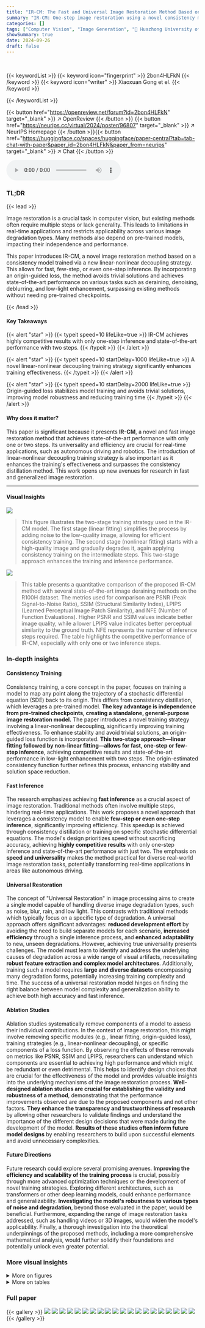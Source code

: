 ```yaml
---
title: "IR-CM: The Fast and Universal Image Restoration Method Based on Consistency Model"
summary: "IR-CM: One-step image restoration using a novel consistency model for fast and universal performance."
categories: []
tags: ["Computer Vision", "Image Generation", "🏢 Huazhong University of Science and Technology",]
showSummary: true
date: 2024-09-26
draft: false
---
```


<br>

{{< keywordList >}}
{{< keyword icon="fingerprint" >}} 2bon4HLFkN {{< /keyword >}}
{{< keyword icon="writer" >}} Xiaoxuan Gong et el. {{< /keyword >}}
 
{{< /keywordList >}}

{{< button href="https://openreview.net/forum?id=2bon4HLFkN" target="_blank" >}}
↗ OpenReview
{{< /button >}}
{{< button href="https://neurips.cc/virtual/2024/poster/96807" target="_blank" >}}
↗ NeurIPS Homepage
{{< /button >}}{{< button href="https://huggingface.co/spaces/huggingface/paper-central?tab=tab-chat-with-paper&paper_id=2bon4HLFkN&paper_from=neurips" target="_blank" >}}
↗ Chat
{{< /button >}}



<audio controls>
    <source src="https://ai-paper-reviewer.com/2bon4HLFkN/podcast.wav" type="audio/wav">
    Your browser does not support the audio element.
</audio>


### TL;DR


{{< lead >}}

Image restoration is a crucial task in computer vision, but existing methods often require multiple steps or lack generality.  This leads to limitations in real-time applications and restricts applicability across various image degradation types.  Many methods also depend on pre-trained models, impacting their independence and performance.



This paper introduces IR-CM, a novel image restoration method based on a consistency model trained via a new linear-nonlinear decoupling strategy.  This allows for fast, few-step, or even one-step inference. By incorporating an origin-guided loss, the method avoids trivial solutions and achieves state-of-the-art performance on various tasks such as deraining, denoising, deblurring, and low-light enhancement, surpassing existing methods without needing pre-trained checkpoints.

{{< /lead >}}


#### Key Takeaways

{{< alert "star" >}}
{{< typeit speed=10 lifeLike=true >}} IR-CM achieves highly competitive results with only one-step inference and state-of-the-art performance with two steps. {{< /typeit >}}
{{< /alert >}}

{{< alert "star" >}}
{{< typeit speed=10 startDelay=1000 lifeLike=true >}} A novel linear-nonlinear decoupling training strategy significantly enhances training effectiveness. {{< /typeit >}}
{{< /alert >}}

{{< alert "star" >}}
{{< typeit speed=10 startDelay=2000 lifeLike=true >}} Origin-guided loss stabilizes model training and avoids trivial solutions, improving model robustness and reducing training time {{< /typeit >}}
{{< /alert >}}

#### Why does it matter?
This paper is significant because it presents **IR-CM**, a novel and fast image restoration method that achieves state-of-the-art performance with only one or two steps.  Its universality and efficiency are crucial for real-time applications, such as autonomous driving and robotics. The introduction of linear-nonlinear decoupling training strategy is also important as it enhances the training's effectiveness and surpasses the consistency distillation method. This work opens up new avenues for research in fast and generalized image restoration.

------
#### Visual Insights



![](https://ai-paper-reviewer.com/2bon4HLFkN/figures_4_1.jpg)

> This figure illustrates the two-stage training strategy used in the IR-CM model.  The first stage (linear fitting) simplifies the process by adding noise to the low-quality image, allowing for efficient consistency training. The second stage (nonlinear fitting) starts with a high-quality image and gradually degrades it, again applying consistency training on the intermediate steps. This two-stage approach enhances the training and inference performance.





![](https://ai-paper-reviewer.com/2bon4HLFkN/tables_6_1.jpg)

> This table presents a quantitative comparison of the proposed IR-CM method with several state-of-the-art image deraining methods on the R100H dataset.  The metrics used for comparison are PSNR (Peak Signal-to-Noise Ratio), SSIM (Structural Similarity Index), LPIPS (Learned Perceptual Image Patch Similarity), and NFE (Number of Function Evaluations).  Higher PSNR and SSIM values indicate better image quality, while a lower LPIPS value indicates better perceptual similarity to the ground truth.  NFE represents the number of inference steps required.  The table highlights the competitive performance of IR-CM, especially with only one or two inference steps.





### In-depth insights


#### Consistency Training
Consistency training, a core concept in the paper, focuses on training a model to map any point along the trajectory of a stochastic differential equation (SDE) back to its origin.  This differs from consistency distillation, which leverages a pre-trained model. **The key advantage is independence from pre-trained checkpoints, creating a standalone, general-purpose image restoration model.** The paper introduces a novel training strategy involving a linear-nonlinear decoupling, significantly improving training effectiveness. To enhance stability and avoid trivial solutions, an origin-guided loss function is incorporated.  **This two-stage approach—linear fitting followed by non-linear fitting—allows for fast, one-step or few-step inference**, achieving competitive results and state-of-the-art performance in low-light enhancement with two steps.  The origin-estimated consistency function further refines this process, enhancing stability and solution space reduction.

#### Fast Inference
The research emphasizes achieving **fast inference** as a crucial aspect of image restoration.  Traditional methods often involve multiple steps, hindering real-time applications. This work proposes a novel approach that leverages a consistency model to enable **few-step or even one-step inference**, significantly improving efficiency. This speedup is achieved through consistency distillation or training on specific stochastic differential equations.  The model's design prioritizes speed without sacrificing accuracy, achieving **highly competitive results** with only one-step inference and state-of-the-art performance with just two.  The emphasis on **speed and universality** makes the method practical for diverse real-world image restoration tasks, potentially transforming real-time applications in areas like autonomous driving.

#### Universal Restoration
The concept of "Universal Restoration" in image processing aims to create a single model capable of handling diverse image degradation types, such as noise, blur, rain, and low light.  This contrasts with traditional methods which typically focus on a specific type of degradation.  A universal approach offers significant advantages: **reduced development effort** by avoiding the need to build separate models for each scenario, **increased efficiency** through a single inference process, and **enhanced adaptability** to new, unseen degradations.  However, achieving true universality presents challenges.  The model must learn to identify and address the underlying causes of degradation across a wide range of visual artifacts, necessitating **robust feature extraction and complex model architectures**.  Additionally, training such a model requires **large and diverse datasets** encompassing many degradation forms, potentially increasing training complexity and time.  The success of a universal restoration model hinges on finding the right balance between model complexity and generalization ability to achieve both high accuracy and fast inference.

#### Ablation Studies
Ablation studies systematically remove components of a model to assess their individual contributions.  In the context of image restoration, this might involve removing specific modules (e.g., linear fitting, origin-guided loss), training strategies (e.g., linear-nonlinear decoupling), or specific components of a loss function. By observing the effects of these removals on metrics like PSNR, SSIM and LPIPS, researchers can understand which components are essential to achieving high performance and which might be redundant or even detrimental. This helps to identify design choices that are crucial for the effectiveness of the model and provides valuable insights into the underlying mechanisms of the image restoration process.  **Well-designed ablation studies are crucial for establishing the validity and robustness of a method**, demonstrating that the performance improvements observed are due to the proposed components and not other factors.  **They enhance the transparency and trustworthiness of research** by allowing other researchers to validate findings and understand the importance of the different design decisions that were made during the development of the model.  **Results of these studies often inform future model designs** by enabling researchers to build upon successful elements and avoid unnecessary complexities.

#### Future Directions
Future research could explore several promising avenues. **Improving the efficiency and scalability of the training process** is crucial, possibly through more advanced optimization techniques or the development of novel training strategies.  Exploring different architectures, such as transformers or other deep learning models, could enhance performance and generalizability.  **Investigating the model's robustness to various types of noise and degradation**, beyond those evaluated in the paper, would be beneficial.  Furthermore, expanding the range of image restoration tasks addressed, such as handling videos or 3D images, would widen the model's applicability. Finally, a thorough investigation into the theoretical underpinnings of the proposed methods, including a more comprehensive mathematical analysis, would further solidify their foundations and potentially unlock even greater potential.


### More visual insights

<details>
<summary>More on figures
</summary>


![](https://ai-paper-reviewer.com/2bon4HLFkN/figures_5_1.jpg)

> This figure illustrates the two-stage training strategy used in the IR-CM model.  Stage one uses a simplified noise addition process for training, while stage two uses the full SDE process.  The figure visually represents the data flow and transformations at each stage of the training process.


![](https://ai-paper-reviewer.com/2bon4HLFkN/figures_5_2.jpg)

> This figure illustrates the two-stage training strategy used in the IR-CM model.  Stage one simplifies the forward stochastic differential equation (SDE) to a noise addition process, enabling consistency training. Stage two uses the high-quality image as a starting point, gradually degrading it to low-quality with consistency training applied at each step. This two-stage approach improves training effectiveness.


![](https://ai-paper-reviewer.com/2bon4HLFkN/figures_6_1.jpg)

> This figure shows a qualitative comparison of image deraining results from different methods on the R100L and R100H datasets.  The top row displays results for the R100L dataset, while the bottom row displays results for the R100H dataset. Each column represents a different image deraining method: input (original rainy image), JORDER, MAXIM, PReNet, Restormer, IR-SDE, the proposed method (Ours), and ground truth (GT). The figure demonstrates the visual quality differences in the deraining results obtained by each approach.


![](https://ai-paper-reviewer.com/2bon4HLFkN/figures_6_2.jpg)

> This figure shows a qualitative comparison of image deraining results on the Raindrop dataset. It compares the performance of three methods: Transweather, MAXIM, and the proposed method (Ours) against the ground truth (GT). The input images show various scenes with rain streaks.  Each column displays the results for a particular image, showing the input image followed by the results from the three compared methods and the ground truth. The figure visually demonstrates the effectiveness of the proposed method in removing rain streaks and restoring image clarity.


![](https://ai-paper-reviewer.com/2bon4HLFkN/figures_8_1.jpg)

> This figure shows a qualitative comparison of different image deblurring methods on the GoPro dataset.  The 'input' column shows the blurry images. Subsequent columns display the results of DeepDeblur, DBGAN, DeblurGANv2, MAXIM, IR-SDE, and the proposed method ('Ours'). The final column displays the ground truth ('GT'). This visual comparison helps illustrate the relative performance of each method in terms of deblurring quality.


![](https://ai-paper-reviewer.com/2bon4HLFkN/figures_8_2.jpg)

> This figure displays the qualitative comparison results of different low-light image enhancement methods on the LOLv2 dataset.  It shows input low-light images alongside the results produced by DiffLL, GlobalDiff, Retinexformer, LLFlow, IR-SDE, the proposed IR-CM method, and the ground truth (GT) images.  The visual comparison allows for a qualitative assessment of the effectiveness of each method in enhancing low-light images.


![](https://ai-paper-reviewer.com/2bon4HLFkN/figures_15_1.jpg)

> This figure shows the visual results of the proposed method with different sampling steps (1-step, 2-step, 3-step, 4-step) on low-light image enhancement task.  It demonstrates the improvement in image quality with increased sampling steps, comparing against the ground truth (GT) images. The input images are very dark, highlighting the effectiveness of the method in enhancing the details and brightness.


![](https://ai-paper-reviewer.com/2bon4HLFkN/figures_15_2.jpg)

> This figure shows a qualitative comparison of image deraining results from different methods on the R100L and R100H datasets. Each row represents a different image, and the columns show the input image, the results of the JORDER, MAXIM, PReNet, Restormer, IR-SDE methods, the proposed method (Ours), and the ground truth (GT).  The figure highlights the visual improvements achieved by the proposed method compared to existing state-of-the-art deraining techniques.  Additional results are available in Appendix D.


![](https://ai-paper-reviewer.com/2bon4HLFkN/figures_16_1.jpg)

> This figure shows a qualitative comparison of different image deraining methods on two datasets: R100L and R100H.  The top row displays results on the R100L dataset, and the bottom row shows results on the R100H dataset. Each column represents a different method (JORDER, MAXIM, PReNet, Restormer, IR-SDE, Ours, Ground Truth). The figure demonstrates the visual quality of image deraining produced by each method.


![](https://ai-paper-reviewer.com/2bon4HLFkN/figures_16_2.jpg)

> This figure shows a qualitative comparison of different image deblurring methods on the GoPro dataset.  The input blurry images are shown alongside the results from DeepDeblur, DBGAN, DeblurGANv2, MAXIM, IR-SDE, and the proposed IR-CM method.  The ground truth (GT) deblurred images are also included for reference. The figure demonstrates the visual quality of the deblurred images produced by each method.


![](https://ai-paper-reviewer.com/2bon4HLFkN/figures_17_1.jpg)

> This figure displays visual comparisons of image denoising results using the proposed IR-CM method and the baseline IR-SDE model. The results are shown for various images with different noise levels, demonstrating the effectiveness of the proposed method in reducing noise while preserving image details. The McMaster dataset, with sigma = 25 noise level, is used as the test set for this comparison. Each row shows an input image with added noise, the results of the IR-SDE method, the results of the proposed IR-CM method, and the ground truth image, respectively.


![](https://ai-paper-reviewer.com/2bon4HLFkN/figures_17_2.jpg)

> This figure shows a qualitative comparison of different low-light image enhancement methods on the LOLv2 dataset. The methods compared include DiffLL, GlobalDiff, Retinexformer, LLFlow, IR-SDE, and the proposed method, IR-CM. The input low-light images are shown in the first column, and the enhanced images produced by each method are shown in the subsequent columns. The ground truth images are shown in the last column. This allows for visual comparison of the relative effectiveness of each method in enhancing low-light images.


</details>




<details>
<summary>More on tables
</summary>


![](https://ai-paper-reviewer.com/2bon4HLFkN/tables_6_2.jpg)
> This table presents a quantitative comparison of the proposed IR-CM method with several state-of-the-art image deraining methods on the R100L dataset.  The metrics used for comparison are PSNR (Peak Signal-to-Noise Ratio), SSIM (Structural Similarity Index), LPIPS (Learned Perceptual Image Patch Similarity), and NFE (Number of Function Evaluations).  The table shows that IR-CM achieves competitive results, particularly with two-step inference, demonstrating its effectiveness in image deraining.

![](https://ai-paper-reviewer.com/2bon4HLFkN/tables_7_1.jpg)
> This table presents a quantitative comparison of the proposed IR-CM model's performance on the Raindrop dataset against several state-of-the-art image deraining methods.  The metrics used are PSNR, SSIM, LPIPS and NFE (Number of Function Evaluations).  Higher PSNR and SSIM values indicate better performance, while a lower LPIPS value signifies improved perceptual quality. The table highlights the superior performance of the IR-CM method, especially with two-step inference, as indicated by bold underlined values.

![](https://ai-paper-reviewer.com/2bon4HLFkN/tables_7_2.jpg)
> This table compares the performance of the proposed IR-CM method against several state-of-the-art image deblurring methods on the GoPro dataset.  The metrics used for comparison are PSNR, SSIM, LPIPS, and NFE (Number of Function Evaluations).  The table shows that IR-CM achieves competitive results, particularly excelling in perceptual quality (LPIPS).  The bold underlining highlights the best performance for each metric.

![](https://ai-paper-reviewer.com/2bon4HLFkN/tables_8_1.jpg)
> This table presents a quantitative comparison of the proposed IR-CM model with several state-of-the-art low-light image enhancement methods on the LOLv2 dataset.  The metrics used for comparison include PSNR (higher is better), SSIM (higher is better), and LPIPS (lower is better), representing image quality, structural similarity, and perceptual similarity respectively.  NFE represents the number of function evaluations, indicating computational cost. The table shows that the IR-CM method, especially with two-step inference, achieves superior performance compared to other methods.

![](https://ai-paper-reviewer.com/2bon4HLFkN/tables_8_2.jpg)
> This table presents the results of ablation experiments conducted on the LOLv2 dataset to evaluate the impact of each component of the proposed IR-CM model. The components evaluated are the Origin-estimated Consistency Function (OECF), the Origin-guided Loss (OGL), and the Linear-Nonlinear Decoupling Training (LLDT) strategy.  The metrics used to evaluate the model performance are PSNR, SSIM, and LPIPS.

![](https://ai-paper-reviewer.com/2bon4HLFkN/tables_9_1.jpg)
> This table compares the inference time of the proposed IR-CM model with other state-of-the-art (SOTA) methods for three different image resolutions (256x256, 600x400, and 1280x720).  It shows that the IR-CM model significantly reduces inference time compared to the baseline IR-SDE, especially for larger images, while maintaining competitive performance. The table highlights the trade-off between inference speed and model performance by showing results for both one-step and two-step inference strategies of IR-CM.

![](https://ai-paper-reviewer.com/2bon4HLFkN/tables_14_1.jpg)
> This table presents the results of an ablation study on the effect of different values of the origin-guided loss weight (λOG) on the performance of the proposed model.  The performance metrics used are PSNR, SSIM, and LPIPS.  The results demonstrate that a λOG value of 0.8 yields the optimal performance, as indicated by the bold values in the table.

![](https://ai-paper-reviewer.com/2bon4HLFkN/tables_14_2.jpg)
> This table presents a comparison of the model's performance using different numbers of sampling steps in low-light image enhancement. The metrics used for comparison are PSNR, SSIM, and LPIPS. The results show that using two sampling steps provides the best perceptual quality (LPIPS), while also maintaining good PSNR and SSIM scores. Increasing the number of sampling steps beyond two only provides marginal improvements.

</details>




### Full paper

{{< gallery >}}
<img src="https://ai-paper-reviewer.com/2bon4HLFkN/1.png" class="grid-w50 md:grid-w33 xl:grid-w25" />
<img src="https://ai-paper-reviewer.com/2bon4HLFkN/2.png" class="grid-w50 md:grid-w33 xl:grid-w25" />
<img src="https://ai-paper-reviewer.com/2bon4HLFkN/3.png" class="grid-w50 md:grid-w33 xl:grid-w25" />
<img src="https://ai-paper-reviewer.com/2bon4HLFkN/4.png" class="grid-w50 md:grid-w33 xl:grid-w25" />
<img src="https://ai-paper-reviewer.com/2bon4HLFkN/5.png" class="grid-w50 md:grid-w33 xl:grid-w25" />
<img src="https://ai-paper-reviewer.com/2bon4HLFkN/6.png" class="grid-w50 md:grid-w33 xl:grid-w25" />
<img src="https://ai-paper-reviewer.com/2bon4HLFkN/7.png" class="grid-w50 md:grid-w33 xl:grid-w25" />
<img src="https://ai-paper-reviewer.com/2bon4HLFkN/8.png" class="grid-w50 md:grid-w33 xl:grid-w25" />
<img src="https://ai-paper-reviewer.com/2bon4HLFkN/9.png" class="grid-w50 md:grid-w33 xl:grid-w25" />
<img src="https://ai-paper-reviewer.com/2bon4HLFkN/10.png" class="grid-w50 md:grid-w33 xl:grid-w25" />
<img src="https://ai-paper-reviewer.com/2bon4HLFkN/11.png" class="grid-w50 md:grid-w33 xl:grid-w25" />
<img src="https://ai-paper-reviewer.com/2bon4HLFkN/12.png" class="grid-w50 md:grid-w33 xl:grid-w25" />
<img src="https://ai-paper-reviewer.com/2bon4HLFkN/13.png" class="grid-w50 md:grid-w33 xl:grid-w25" />
<img src="https://ai-paper-reviewer.com/2bon4HLFkN/14.png" class="grid-w50 md:grid-w33 xl:grid-w25" />
<img src="https://ai-paper-reviewer.com/2bon4HLFkN/15.png" class="grid-w50 md:grid-w33 xl:grid-w25" />
<img src="https://ai-paper-reviewer.com/2bon4HLFkN/16.png" class="grid-w50 md:grid-w33 xl:grid-w25" />
<img src="https://ai-paper-reviewer.com/2bon4HLFkN/17.png" class="grid-w50 md:grid-w33 xl:grid-w25" />
<img src="https://ai-paper-reviewer.com/2bon4HLFkN/18.png" class="grid-w50 md:grid-w33 xl:grid-w25" />
<img src="https://ai-paper-reviewer.com/2bon4HLFkN/19.png" class="grid-w50 md:grid-w33 xl:grid-w25" />
<img src="https://ai-paper-reviewer.com/2bon4HLFkN/20.png" class="grid-w50 md:grid-w33 xl:grid-w25" />
{{< /gallery >}}